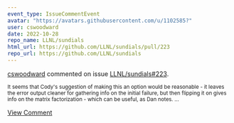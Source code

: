 ```yaml
---
event_type: IssueCommentEvent
avatar: "https://avatars.githubusercontent.com/u/1102585?"
user: cswoodward
date: 2022-10-28
repo_name: LLNL/sundials
html_url: https://github.com/LLNL/sundials/pull/223
repo_url: https://github.com/LLNL/sundials
---
```


<a href='https://github.com/cswoodward' target='_blank'>cswoodward</a> commented on issue <a href='https://github.com/LLNL/sundials/pull/223' target='_blank'>LLNL/sundials#223</a>.

<small>It seems that Cody's suggestion of making this an option would be reasonable - it leaves the error output cleaner for gathering info on the initial failure, but then flipping it on gives info on the matrix factorization - which can be useful, as Dan notes.  ...</small>

<a href='https://github.com/LLNL/sundials/pull/223' target='_blank'>View Comment</a>